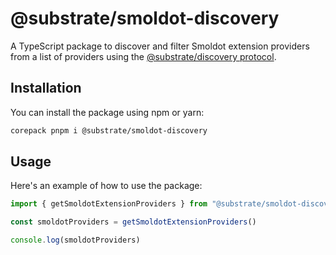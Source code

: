 # @substrate/smoldot-discovery

A TypeScript package to discover and filter Smoldot extension providers from a list of providers using the [@substrate/discovery protocol](../discovery).

## Installation

You can install the package using npm or yarn:

```sh
corepack pnpm i @substrate/smoldot-discovery
```

## Usage

Here's an example of how to use the package:

```ts
import { getSmoldotExtensionProviders } from "@substrate/smoldot-discovery"

const smoldotProviders = getSmoldotExtensionProviders()

console.log(smoldotProviders)
```
